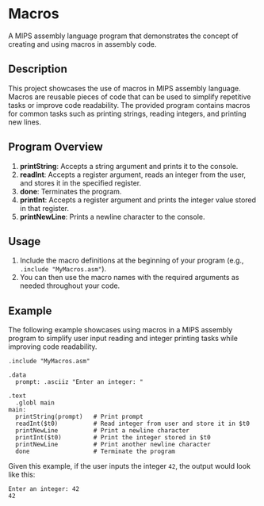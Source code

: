 # Macros

A MIPS assembly language program that demonstrates the concept of creating and using macros in assembly code.

## Description

This project showcases the use of macros in MIPS assembly language. Macros are reusable pieces of code that can be used to simplify repetitive tasks or improve code readability. The provided program contains macros for common tasks such as printing strings, reading integers, and printing new lines.

## Program Overview

1. **printString**: Accepts a string argument and prints it to the console.
2. **readInt**: Accepts a register argument, reads an integer from the user, and stores it in the specified register.
3. **done**: Terminates the program.
4. **printInt**: Accepts a register argument and prints the integer value stored in that register.
5. **printNewLine**: Prints a newline character to the console.

## Usage

1. Include the macro definitions at the beginning of your program (e.g., `.include "MyMacros.asm"`).
2. You can then use the macro names with the required arguments as needed throughout your code.

## Example

The following example showcases using macros in a MIPS assembly program to simplify user input reading and integer printing tasks while improving code readability.

```assembly
.include "MyMacros.asm"

.data
  prompt: .asciiz "Enter an integer: "

.text
  .globl main
main:
  printString(prompt)   # Print prompt
  readInt($t0)          # Read integer from user and store it in $t0
  printNewLine          # Print a newline character
  printInt($t0)         # Print the integer stored in $t0
  printNewLine          # Print another newline character
  done                  # Terminate the program
```

Given this example, if the user inputs the integer `42`, the output would look like this:

```plaintext
Enter an integer: 42
42
```

